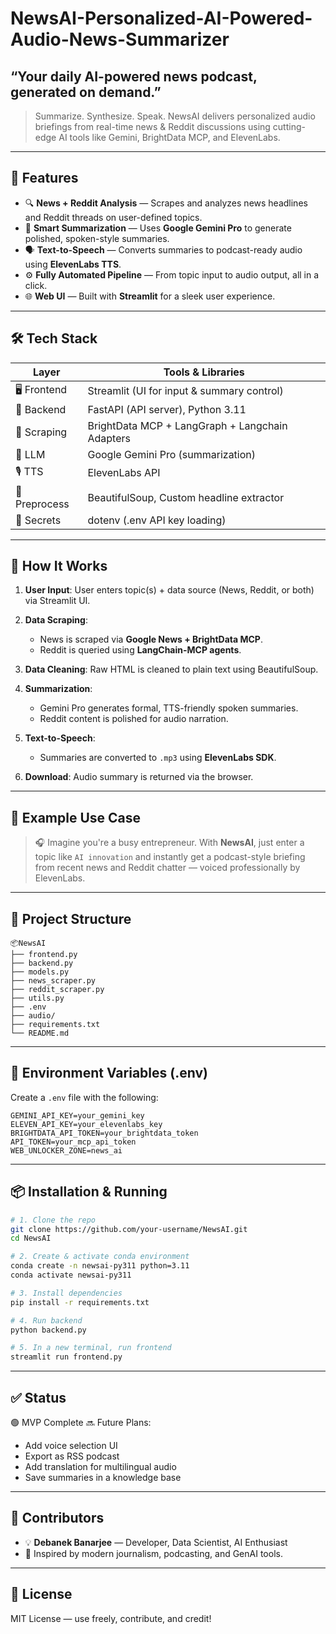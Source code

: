 # NewsAI-Personalized-AI-Powered-Audio-News-Summarizer
 “Your daily AI-powered news podcast, generated on demand.”
---

> Summarize. Synthesize. Speak.
> NewsAI delivers personalized audio briefings from real-time news & Reddit discussions using cutting-edge AI tools like Gemini, BrightData MCP, and ElevenLabs.

---

## 📌 Features

* 🔍 **News + Reddit Analysis** — Scrapes and analyzes news headlines and Reddit threads on user-defined topics.
* 🧠 **Smart Summarization** — Uses **Google Gemini Pro** to generate polished, spoken-style summaries.
* 🗣️ **Text-to-Speech** — Converts summaries to podcast-ready audio using **ElevenLabs TTS**.
* ⚙️ **Fully Automated Pipeline** — From topic input to audio output, all in a click.
* 🌐 **Web UI** — Built with **Streamlit** for a sleek user experience.

---

## 🛠️ Tech Stack

| Layer         | Tools & Libraries                               |
| ------------- | ----------------------------------------------- |
| 🖥 Frontend   | Streamlit (UI for input & summary control)      |
| 🔗 Backend    | FastAPI (API server), Python 3.11               |
| 🔎 Scraping   | BrightData MCP + LangGraph + Langchain Adapters |
| 🧠 LLM        | Google Gemini Pro (summarization)               |
| 🎙 TTS        | ElevenLabs API                                  |
| 🧹 Preprocess | BeautifulSoup, Custom headline extractor        |
| 🔐 Secrets    | dotenv (.env API key loading)                   |

---


## 🚀 How It Works

1. **User Input**: User enters topic(s) + data source (News, Reddit, or both) via Streamlit UI.
2. **Data Scraping**:

   * News is scraped via **Google News + BrightData MCP**.
   * Reddit is queried using **LangChain-MCP agents**.
3. **Data Cleaning**: Raw HTML is cleaned to plain text using BeautifulSoup.
4. **Summarization**:

   * Gemini Pro generates formal, TTS-friendly spoken summaries.
   * Reddit content is polished for audio narration.
5. **Text-to-Speech**:

   * Summaries are converted to `.mp3` using **ElevenLabs SDK**.
6. **Download**: Audio summary is returned via the browser.

---

## 🧪 Example Use Case

> 🎧 Imagine you're a busy entrepreneur.
> With **NewsAI**, just enter a topic like `AI innovation` and instantly get a podcast-style briefing from recent news and Reddit chatter — voiced professionally by ElevenLabs.

---

## 📂 Project Structure

```
📦NewsAI
├── frontend.py
├── backend.py
├── models.py
├── news_scraper.py
├── reddit_scraper.py
├── utils.py
├── .env
├── audio/
├── requirements.txt
└── README.md
```

---

## 🔑 Environment Variables (.env)

Create a `.env` file with the following:

```env
GEMINI_API_KEY=your_gemini_key
ELEVEN_API_KEY=your_elevenlabs_key
BRIGHTDATA_API_TOKEN=your_brightdata_token
API_TOKEN=your_mcp_api_token
WEB_UNLOCKER_ZONE=news_ai
```

---

## 📦 Installation & Running

```bash
# 1. Clone the repo
git clone https://github.com/your-username/NewsAI.git
cd NewsAI

# 2. Create & activate conda environment
conda create -n newsai-py311 python=3.11
conda activate newsai-py311

# 3. Install dependencies
pip install -r requirements.txt

# 4. Run backend
python backend.py

# 5. In a new terminal, run frontend
streamlit run frontend.py
```

---

## ✅ Status

🟢 MVP Complete
🔜 Future Plans:

* Add voice selection UI
* Export as RSS podcast
* Add translation for multilingual audio
* Save summaries in a knowledge base

---

## 🤝 Contributors

* 💡 **Debanek Banarjee** — Developer, Data Scientist, AI Enthusiast
* 🙏 Inspired by modern journalism, podcasting, and GenAI tools.

---

## 📄 License

MIT License — use freely, contribute, and credit!





